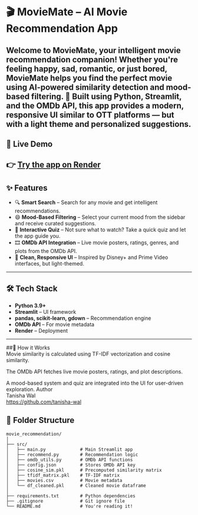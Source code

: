 # 🎬 MovieMate – AI Movie Recommendation App

Welcome to **MovieMate**, your intelligent movie recommendation companion! Whether you're feeling happy, sad, romantic, or just bored, MovieMate helps you find the perfect movie using AI-powered similarity detection and mood-based filtering.
🚀 Built using **Python**, **Streamlit**, and the **OMDb API**, this app provides a modern, responsive UI similar to OTT platforms — but with a light theme and personalized suggestions.
---
## 🔗 Live Demo
👉 [Try the app on Render](https://movie-recommendation-app-h2rs.onrender.com/)
---
## ✨ Features
- 🔍 **Smart Search** – Search for any movie and get intelligent recommendations.
- 😄 **Mood-Based Filtering** – Select your current mood from the sidebar and receive curated suggestions.
- 🧠 **Interactive Quiz** – Not sure what to watch? Take a quick quiz and let the app guide you.
- 🎞️ **OMDb API Integration** – Live movie posters, ratings, genres, and plots from the OMDb API.
- 📱 **Clean, Responsive UI** – Inspired by Disney+ and Prime Video interfaces, but light-themed.
---
## 🛠️ Tech Stack
- **Python 3.9+**
- **Streamlit** – UI framework
- **pandas, scikit-learn, gdown** – Recommendation engine
- **OMDb API** – For movie metadata
- **Render** – Deployment
---
##📍 How it Works  
Movie similarity is calculated using TF-IDF vectorization and cosine similarity.

The OMDb API fetches live movie posters, ratings, and plot descriptions.

A mood-based system and quiz are integrated into the UI for user-driven exploration.
Author  
Tanisha Wal  
https://github.com/tanisha-wal

## 📁 Folder Structure

```text
movie_recommendation/
│
├── src/
│   ├── main.py             # Main Streamlit app
│   ├── recommend.py        # Recommendation logic
│   ├── omdb_utils.py       # OMDb API functions
│   ├── config.json         # Stores OMDb API key
│   ├── cosine_sim.pkl      # Precomputed similarity matrix
│   ├── tfidf_matrix.pkl    # TF-IDF matrix
│   ├── movies.csv          # Movie metadata
│   └── df_cleaned.pkl      # Cleaned movie dataframe
│
├── requirements.txt        # Python dependencies
├── .gitignore              # Git ignore file
└── README.md               # You're reading it!

